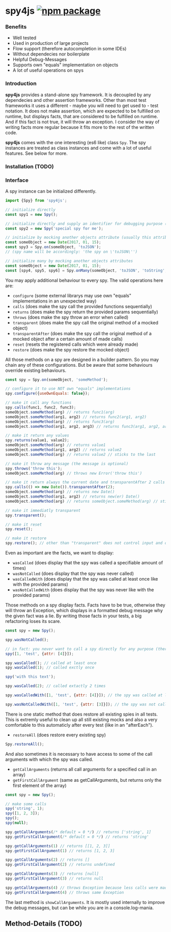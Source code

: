  
# spy4js [![npm package][npm-badge]][npm]

[npm-badge]: https://img.shields.io/npm/v/spy4js.svg?style=flat-square
[npm]: https://www.npmjs.org/package/spy4js

### Benefits

  - Well tested
  - Used in production of large projects
  - Flow support (therefore autocompletion in some IDEs)
  - Without dependecies nor boilerplate
  - Helpful Debug-Messages
  - Supports own "equals" implementation on objects
  - A lot of useful operations on spys

### Introduction

**spy4js** provides a stand-alone spy framework. It is decoupled by any dependecies and other assertion frameworks. Other than most test frameworks it uses a different - maybe you will need to get used to - test notation. It does not make assertion, which are expected to be fulfilled on runtime, but displays facts, that are considered to be fulfilled on runtime. And if this fact is not true, it will throw an exception. I consider the way of writing facts more regular because it fits more to the rest of the written code.

**spy4js** comes with the one interesting (es6 like) class `Spy`. The spy instances are treated as class instances and come with a lot of useful features. See below for more.

### Installation (TODO)

### Interface

A spy instance can be initialized differently.

```js
import {Spy} from 'spy4js';

// initialize directly
const spy1 = new Spy();

// initialize directly and supply an identifier for debugging purpose (default: 'the spy')
const spy2 = new Spy('special spy for me');

// initialize by mocking another objects attribute (usually this attribute is a function)
const someObject = new Date(2017, 01, 15);
const spy3 = Spy.on(someObject, 'toJSON');
// (spy name will be accordingly: 'the spy on \'toJSON\'')

// initialize many by mocking another objects attributes
const someObject = new Date(2017, 01, 15);
const [spy4, spy5, spy6] = Spy.onMany(someObject, 'toJSON', 'toString', 'getDate');
```

You may apply additional behaviour to every spy. The valid operations here are:
    
  - `configure` (some external librarys may use own "equals" implementations in an unexpected way)
  - `calls` (does make the spy call the provided functions sequentially)
  - `returns` (does make the spy return the provided params sequentially)
  - `throws` (does make the spy throw an error when called)
  - `transparent` (does make the spy call the original method of a mocked object)
  - `transparentAfter` (does make the spy call the original method of a mocked object after a certain amount of made calls)
  - `reset` (resets the registered calls which were already made)
  - `restore` (does make the spy restore the mocked object)
    
All those methods on a spy are designed in a builder pattern. So you may chain any of these configurations. But be aware that some behaviours override existing behaviours.

```js
const spy = Spy.on(someObject, 'someMethod');

// configure it to use NOT own "equals" implementations
spy.configure({useOwnEquals: false});

// make it call any functions
spy.calls(func1, func2, func3);
someObject.someMethod(arg) // returns func1(arg)
someObject.someMethod(arg1, arg2) // returns func2(arg1, arg2)
someObject.someMethod(arg) // returns func3(arg)
someObject.someMethod(arg1, arg2, arg3) // returns func3(arg1, arg2, arg3) // sticks to the last

// make it return any values
spy.returns(value1, value2);
someObject.someMethod(arg) // returns value1
someObject.someMethod(arg1, arg2) // returns value2
someObject.someMethod(arg) // returns value2 // sticks to the last

// make it throw any message (the message is optional)
spy.throws('throw this');
someObject.someMethod(arg) // throws new Error('throw this')

// make it return always the current date and transparentAfter 2 calls
spy.calls(() => new Date()).transparentAfter(2);
someObject.someMethod(arg) // returns new Date()
someObject.someMethod(arg1, arg2) // returns new(er) Date()
someObject.someMethod(arg) // returns someObject.someMethod(arg) // sticks to this behaviour

// make it immediatly transparent
spy.transparent();

// make it reset
spy.reset();

// make it restore
spy.restore(); // other than "transparent" does not control input and output of the mocked function anymore
```

Even as important are the facts, we want to display:

  - `wasCalled` (does display that the spy was called a specifiable amount of times)
  - `wasNotCalled` (does display that the spy was never called)
  - `wasCalledWith` (does display that the spy was called at least once like with the provided params)
  - `wasNotCalledWith` (does display that the spy was never like with the provided params)

Those methods on a spy display facts. Facts have to be true, otherwise they will throw an Exception, which displays in a formatted debug message why the given fact was a lie. By writing those facts in your tests, a big refactoring loses its scare.

```js
const spy = new Spy();

spy.wasNotCalled();

// in fact: you never want to call a spy directly for any purpose (therefore using flow this will complain)
spy([1, 'test', {attr: [4]}]);

spy.wasCalled(); // called at least once
spy.wasCalled(1); // called exctly once

spy('with this text');

spy.wasCalled(2); // called extactly 2 times

spy.wasCalledWith([1, 'test', {attr: [4]}]); // the spy was called at least once with equal params

spy.wasNotCalledWith([1, 'test', {attr: [3]}]); // the spy was not called with those params (do you see the difference?)
```

There is one static method that does restore all existing spies in all tests. This is extremly useful to clean up all still existing mocks and also a very comfortable to this automaticly after every test (like in an "afterEach").
    
  - `restoreAll` (does restore every existing spy)

```js
Spy.restoreAll();
```

And also sometimes it is necessary to have access to some of the call arguments with which the spy was called.

  - `getCallArguments` (returns all call arguments for a specified call in an array)
  - `getFirstCallArgument` (same as getCallArguments, but returns only the first element of the array)
    
```js
const spy = new Spy();

// make some calls
spy('string', 1);
spy([1, 2, 3]);
spy();
spy(null);

spy.getCallArguments(/* default = 0 */) // returns ['string', 1]
spy.getFirstCallArgument(/* default = 0 */) // returns 'string'

spy.getCallArguments(1) // returns [[1, 2, 3]]
spy.getFirstCallArgument(1) // returns [1, 2, 3]

spy.getCallArguments(2) // returns []
spy.getFirstCallArgument(2) // returns undefined

spy.getCallArguments(3) // returns [null]
spy.getFirstCallArgument(3) // returns null

spy.getCallArguments(4) // throws Exception because less calls were made
spy.getFirstCallArgument(4) // throws same Exception
```

The last method is `showCallArguments`. It is mostly used internally to improve the debug messages, but can be while you are in a console.log-mania.

## Method-Details (TODO)